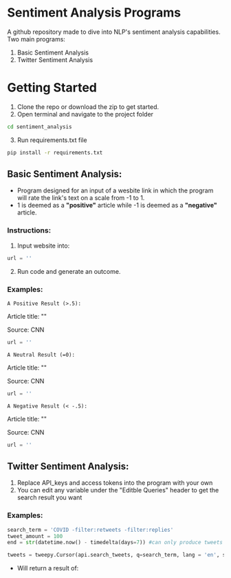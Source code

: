 # Sentiment Analysis Programs
A github repository made to dive into NLP's sentiment analysis capabilities.
Two main programs:
1. Basic Sentiment Analysis
2. Twitter Sentiment Analysis

# Getting Started
1. Clone the repo or download the zip to get started.
2. Open terminal and navigate to the project folder
```zsh
cd sentiment_analysis
```
3. Run requirements.txt file
```zsh
pip install -r requirements.txt
```

## Basic Sentiment Analysis:
- Program designed for an input of a wesbite link in which the program will rate the link's text on a scale from -1 to 1. 
- 1 is deemed as a **"positive"** article while -1 is deemed as a **"negative"** article.

### Instructions:
1. Input website into:
```python
url = ''
```
2. Run code and generate an outcome.

### Examples:


`A Positive Result (>.5):`

Article title: ""

Source: CNN

```python
url = ''
```
`A Neutral Result (=0):`

Article title: ""

Source: CNN

```python
url = ''
```

`A Negative Result (< -.5):`

Article title: ""

Source: CNN

```python
url = ''
```

## Twitter Sentiment Analysis:
1. Replace API_keys and access tokens into the program with your own
2. You can edit any variable under the "Editble Queries" header to get the search result you want

### Examples:

```python
search_term = 'COVID -filter:retweets -filter:replies'
tweet_amount = 100
end = str(datetime.now() - timedelta(days=7)) #can only produce tweets up to a maximum of 7 days

tweets = tweepy.Cursor(api.search_tweets, q=search_term, lang = 'en', since = start, until=end, tweet_mode = "extended").items(tweet_amount)
```

- Will return a result of: